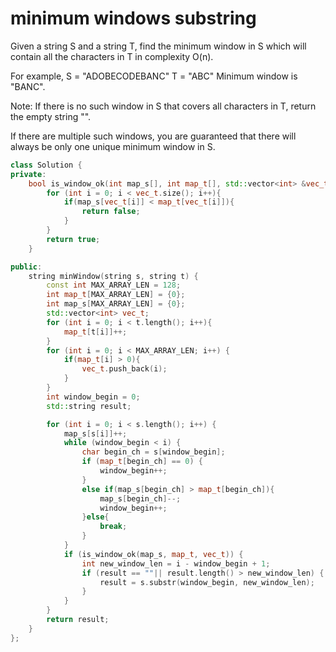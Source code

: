# minimum windows substring

Given a string S and a string T, find the minimum window in S which will contain all the characters in T in complexity O(n).

For example,
S = "ADOBECODEBANC"
T = "ABC"
Minimum window is "BANC".

Note:
If there is no such window in S that covers all characters in T, return the empty string "".

If there are multiple such windows, you are guaranteed that there will always be only one unique minimum window in S.



```cpp
class Solution {
private:
    bool is_window_ok(int map_s[], int map_t[], std::vector<int> &vec_t){
        for (int i = 0; i < vec_t.size(); i++){
            if(map_s[vec_t[i]] < map_t[vec_t[i]]){
                return false;
            }
        }
        return true;
    }

public:
    string minWindow(string s, string t) {
        const int MAX_ARRAY_LEN = 128;
        int map_t[MAX_ARRAY_LEN] = {0};
        int map_s[MAX_ARRAY_LEN] = {0};
        std::vector<int> vec_t;
        for (int i = 0; i < t.length(); i++){
            map_t[t[i]]++;
        }
        for (int i = 0; i < MAX_ARRAY_LEN; i++) {
            if(map_t[i] > 0){
                vec_t.push_back(i);
            }
        }
        int window_begin = 0;
        std::string result;

        for (int i = 0; i < s.length(); i++) {
            map_s[s[i]]++;
            while (window_begin < i) {
                char begin_ch = s[window_begin];
                if (map_t[begin_ch] == 0) {
                    window_begin++;
                }
                else if(map_s[begin_ch] > map_t[begin_ch]){
                    map_s[begin_ch]--;
                    window_begin++;
                }else{
                    break;
                }
            }
            if (is_window_ok(map_s, map_t, vec_t)) {    
                int new_window_len = i - window_begin + 1;
                if (result == ""|| result.length() > new_window_len) {
                    result = s.substr(window_begin, new_window_len);
                }
            }
        }
        return result;
    }
};
```
